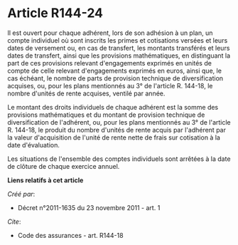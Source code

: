# Article R144-24

Il est ouvert pour chaque adhérent, lors de son adhésion à un plan, un compte individuel où sont inscrits les primes et
cotisations versées et leurs dates de versement ou, en cas de transfert, les montants transférés et leurs dates de transfert,
ainsi que les provisions mathématiques, en distinguant la part de ces provisions relevant d'engagements exprimés en unités de
compte de celle relevant d'engagements exprimés en euros, ainsi que, le cas échéant, le nombre de parts de provision
technique de diversification acquises, ou, pour les plans mentionnés au 3° de l'article R. 144-18, le nombre d'unités de
rente acquises, ventilé par année. 

Le montant des droits individuels de chaque adhérent est la somme des provisions mathématiques et du montant de provision
technique de diversification de l'adhérent, ou, pour les plans mentionnés au 3° de l'article R. 144-18, le produit du nombre
d'unités de rente acquis par l'adhérent par la valeur d'acquisition de l'unité de rente nette de frais sur cotisation à la
date d'évaluation. 

Les situations de l'ensemble des comptes individuels sont arrêtées à la date de clôture de chaque exercice annuel.

**Liens relatifs à cet article**

_Créé par_:

  - Décret n°2011-1635 du 23 novembre 2011 - art. 1

_Cite_:

  - Code des assurances - art. R144-18
